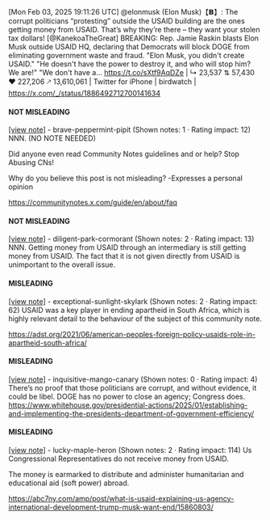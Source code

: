 [Mon Feb 03, 2025 19:11:26 UTC] @elonmusk (Elon Musk)【𝗕】: The corrupt politicians “protesting” outside the USAID building are the ones getting money from USAID.  That’s why they’re there – they want your stolen tax dollars! [@KanekoaTheGreat] BREAKING: Rep. Jamie Raskin blasts Elon Musk outside USAID HQ, declaring that Democrats will block DOGE from eliminating government waste and fraud. "Elon Musk, you didn't create USAID." "He doesn't have the power to destroy it, and who will stop him? We are!" "We don't have a… https://t.co/sXtf9AqDZe | ↳ 23,537 ⇅ 57,430 ♥ 227,206 🡕 13,610,061 | Twitter for iPhone | birdwatch | https://x.com/_/status/1886492712700141634

#### NOT MISLEADING

[[view note]](https://x.com/i/birdwatch/n/1886608555513434197) - brave-peppermint-pipit (Shown notes: 1 · Rating impact: 12)
NNN. (NO NOTE NEEDED)

Did anyone even read Community Notes guidelines and or help?
Stop Abusing  CNs!

Why do you believe this post is not misleading?
-Expresses  a personal opinion

https://communitynotes.x.com/guide/en/about/faq

#### NOT MISLEADING

[[view note]](https://x.com/i/birdwatch/n/1886551519324971430) - diligent-park-cormorant (Shown notes: 2 · Rating impact: 13)
NNN. Getting money from USAID through an intermediary is still getting money from USAID. The fact that it is not given directly from USAID is unimportant to the overall issue. 

#### MISLEADING

[[view note]](https://x.com/i/birdwatch/n/1886624547715342719) - exceptional-sunlight-skylark (Shown notes: 2 · Rating impact: 62)
USAID was a key player in ending apartheid in South Africa, which is highly relevant detail to the behaviour of the subject of this community note.

https://adst.org/2021/06/american-peoples-foreign-policy-usaids-role-in-apartheid-south-africa/

#### MISLEADING

[[view note]](https://x.com/i/birdwatch/n/1886601452820553850) - inquisitive-mango-canary (Shown notes: 0 · Rating impact: 4)
There’s no proof that those politicians are corrupt, and without evidence, it could be libel. DOGE has no power to close an agency; Congress does. 
https://www.whitehouse.gov/presidential-actions/2025/01/establishing-and-implementing-the-presidents-department-of-government-efficiency/

#### MISLEADING

[[view note]](https://x.com/i/birdwatch/n/1886525722224967900) - lucky-maple-heron (Shown notes: 2 · Rating impact: 114)
Us Congressional Representatives do not receive money from USAID. 

The money is earmarked to distribute and administer humanitarian and educational aid (soft power) abroad. 

https://abc7ny.com/amp/post/what-is-usaid-explaining-us-agency-international-development-trump-musk-want-end/15860803/
